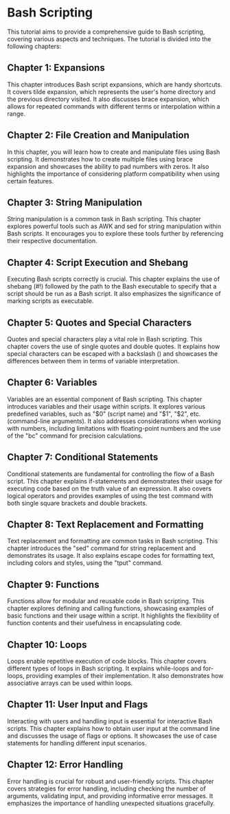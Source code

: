 # Bash Scripting 
This tutorial aims to provide a comprehensive guide to Bash scripting, covering various aspects and techniques. The tutorial is divided into the following chapters:

## Chapter 1: Expansions
This chapter introduces Bash script expansions, which are handy shortcuts. It covers tilde expansion, which represents the user's home directory and the previous directory visited. It also discusses brace expansion, which allows for repeated commands with different terms or interpolation within a range.

## Chapter 2: File Creation and Manipulation
In this chapter, you will learn how to create and manipulate files using Bash scripting. It demonstrates how to create multiple files using brace expansion and showcases the ability to pad numbers with zeros. It also highlights the importance of considering platform compatibility when using certain features.

## Chapter 3: String Manipulation
String manipulation is a common task in Bash scripting. This chapter explores powerful tools such as AWK and sed for string manipulation within Bash scripts. It encourages you to explore these tools further by referencing their respective documentation.

## Chapter 4: Script Execution and Shebang
Executing Bash scripts correctly is crucial. This chapter explains the use of shebang (#!) followed by the path to the Bash executable to specify that a script should be run as a Bash script. It also emphasizes the significance of marking scripts as executable.

## Chapter 5: Quotes and Special Characters
Quotes and special characters play a vital role in Bash scripting. This chapter covers the use of single quotes and double quotes. It explains how special characters can be escaped with a backslash () and showcases the differences between them in terms of variable interpretation.

## Chapter 6: Variables
Variables are an essential component of Bash scripting. This chapter introduces variables and their usage within scripts. It explores various predefined variables, such as "$0" (script name) and "$1", "$2", etc. (command-line arguments). It also addresses considerations when working with numbers, including limitations with floating-point numbers and the use of the "bc" command for precision calculations.

## Chapter 7: Conditional Statements
Conditional statements are fundamental for controlling the flow of a Bash script. This chapter explains if-statements and demonstrates their usage for executing code based on the truth value of an expression. It also covers logical operators and provides examples of using the test command with both single square brackets and double brackets.

## Chapter 8: Text Replacement and Formatting
Text replacement and formatting are common tasks in Bash scripting. This chapter introduces the "sed" command for string replacement and demonstrates its usage. It also explains escape codes for formatting text, including colors and styles, using the "tput" command.

## Chapter 9: Functions
Functions allow for modular and reusable code in Bash scripting. This chapter explores defining and calling functions, showcasing examples of basic functions and their usage within a script. It highlights the flexibility of function contents and their usefulness in encapsulating code.

## Chapter 10: Loops
Loops enable repetitive execution of code blocks. This chapter covers different types of loops in Bash scripting. It explains while-loops and for-loops, providing examples of their implementation. It also demonstrates how associative arrays can be used within loops.

## Chapter 11: User Input and Flags
Interacting with users and handling input is essential for interactive Bash scripts. This chapter explains how to obtain user input at the command line and discusses the usage of flags or options. It showcases the use of case statements for handling different input scenarios.

## Chapter 12: Error Handling
Error handling is crucial for robust and user-friendly scripts. This chapter covers strategies for error handling, including checking the number of arguments, validating input, and providing informative error messages. It emphasizes the importance of handling unexpected situations gracefully.


